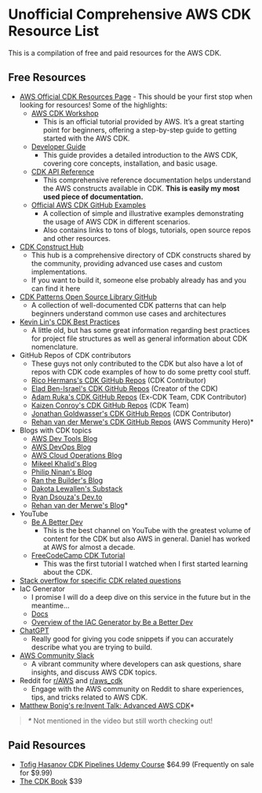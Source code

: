 # Unofficial Comprehensive AWS CDK Resource List
<!-- Watch on [YouTube](https://www.youtube.com/@cloudmancer) -->

This is a compilation of free and paid resources for the AWS CDK.
## Free Resources
* [AWS Official CDK Resources Page](https://aws.amazon.com/cdk/resources/) - This should be your first stop when looking for resources! Some of the highlights:
    * [AWS CDK Workshop](https://catalog.us-east-1.prod.workshops.aws/workshops/10141411-0192-4021-afa8-2436f3c66bd8/en-US)
      * This is an official tutorial provided by AWS. It’s a great starting point for beginners, offering a step-by-step guide to getting started with the AWS CDK.
    * [Developer Guide](https://docs.aws.amazon.com/cdk/v2/guide/home.html)
      * This guide provides a detailed introduction to the AWS CDK, covering core concepts, installation, and basic usage.
    * [CDK API Reference](https://docs.aws.amazon.com/cdk/api/v2/docs/aws-construct-library.html)
      * This comprehensive reference documentation helps understand the AWS constructs available in CDK. **This is easily my most used piece of documentation.**
    * [Official AWS CDK GitHub Examples](https://github.com/aws-samples/aws-cdk-examples)
      * A collection of simple and illustrative examples demonstrating the usage of AWS CDK in different scenarios.
      * Also contains links to tons of blogs, tutorials, open source repos and other resources.
* [CDK Construct Hub](https://constructs.dev/)
  * This hub is a comprehensive directory of CDK constructs shared by the community, providing advanced use cases and custom implementations.
  * If you want to build it, someone else probably already has and you can find it here
* [CDK Patterns Open Source Library GitHub](https://github.com/cdk-patterns?tab=repositories)
    * A collection of well-documented CDK patterns that can help beginners understand common use cases and architectures
* [Kevin Lin's CDK Best Practices](https://github.com/kevinslin/open-cdk?tab=readme-ov-file#constructs)
    * A little old, but has some great information regarding best practices for project file structures as well as general information about CDK nomenclature.
* GitHub Repos of CDK contributors
    * These guys not only contributed to the CDK but also have a lot of repos with CDK code examples of how to do some pretty cool stuff.
    * [Rico Hermans's CDK GitHub Repos](https://github.com/rix0rrr?tab=repositories&q=cdk&type=&language=&sort=) (CDK Contributor)
    * [Elad Ben-Israel's CDK GitHub Repos](https://github.com/eladb?tab=repositories&q=cdk&type=&language=&sort=) (Creator of the CDK)
    * [Adam Ruka's CDK GitHub Repos](https://github.com/skinny85?tab=repositories&q=cdk&type=&language=&sort=) (Ex-CDK Team, CDK Contributor)
    * [Kaizen Conroy's CDK GitHub Repos](https://github.com/kaizencc?tab=repositories&q=cdk&type=&language=&sort=) (CDK Team)
    * [Jonathan Goldwasser's CDK GitHub Repos](https://github.com/jogold?tab=repositories&q=cdk&type=&language=&sort=) (CDK Contributor)
    * [Rehan van der Merwe's CDK GitHub Repos](https://github.com/rehanvdm?tab=repositories&q=cdk&type=&language=&sort=) (AWS Community Hero)*
* Blogs with CDK topics
    * [AWS Dev Tools Blog](https://aws.amazon.com/blogs/developer/tag/aws-cdk/)
    * [AWS DevOps Blog](https://aws.amazon.com/blogs/devops/tag/aws-cdk/)
    * [AWS Cloud Operations Blog](https://aws.amazon.com/blogs/mt/tag/aws-cdk/)
    * [Mikeel Khalid's Blog](https://blog.mikaeels.com/series/aws-cdk)
    * [Philip Ninan's Blog](https://blog.phillipninan.com/series/aws-cdk)
    * [Ran the Builder's Blog](https://www.ranthebuilder.cloud/blog/categories/cdk)
    * [Dakota Lewallen's Substack](https://substack.com/@dakotalewallen)
    * [Ryan Dsouza's Dev.to](https://dev.to/ryands17)
    * [Rehan van der Merwe's Blog](https://rehanvdm.com/blog/aws-cdk-starter-configuration-multiple-environments-cicd)*
* YouTube
    * [Be A Better Dev](https://www.youtube.com/@BeABetterDev)
        * This is the best channel on YouTube with the greatest volume of content for the CDK but also AWS in general. Daniel has worked at AWS for almost a decade.
    * [FreeCodeCamp CDK Tutorial](https://www.youtube.com/watch?v=T-H4nJQyMig)
        * This was the first tutorial I watched when I first started  learning about the CDK.
* [Stack overflow for specific CDK related questions](https://stackoverflow.com/questions/tagged/aws-cdk)
* IaC Generator
  * I promise I will do a deep dive on this service in the future but in the meantime...
  * [Docs](https://docs.aws.amazon.com/AWSCloudFormation/latest/UserGuide/generate-IaC.html)
  * [Overview of the IAC Generator by Be a Better Dev](https://www.youtube.com/watch?v=zyT4y-rfu7s)
* [ChatGPT](https://chatgpt.com/)
    * Really good for giving you code snippets if you can accurately describe what you are trying to build.
* [AWS Community Slack](https://cdk.dev/)
    * A vibrant community where developers can ask questions, share insights, and discuss AWS CDK topics.
* Reddit for [r/AWS](https://www.reddit.com/r/aws/) and [r/aws_cdk](https://reddit.com/r/aws_cdk/)
    * Engage with the AWS community on Reddit to share experiences, tips, and tricks related to AWS CDK.
* [Matthew Bonig's re:Invent Talk: Advanced AWS CDK](https://www.youtube.com/watch?v=Wzawix9bMAE)*

> **_*_** Not mentioned in the video but still worth checking out!

## Paid Resources
* [Tofig Hasanov CDK Pipelines Udemy Course](https://www.udemy.com/course/create-continuous-delivery-pipelines-on-aws-using-cdk/) \$64.99 (Frequently on sale for $9.99)
* [The CDK Book](https://taimos.gumroad.com/l/cdkbook) $39
